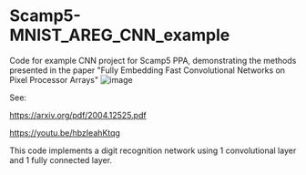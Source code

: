# Scamp5-MNIST_AREG_CNN_example

Code for example CNN project for Scamp5 PPA, demonstrating the methods presented in the paper "Fully Embedding Fast Convolutional Networks on Pixel Processor Arrays"
![image](https://user-images.githubusercontent.com/3942784/198885208-589d55ac-b9b7-43ad-a102-8efc9d9141ec.png)

See: 

https://arxiv.org/pdf/2004.12525.pdf

https://youtu.be/hbzIeahKtqg

This code implements a digit recognition network using 1 convolutional layer and 1 fully connected layer.


